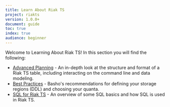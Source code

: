 ```yaml
---
title: Learn About Riak TS
project: riakts
version: 1.0.0+
document: guide
toc: true
index: true
audience: beginner
---
```


[advancedplanning]: http://docs.basho.com/riakts/1.2.0/learn-about/advancedplanning
[bestpractices]: http://docs.basho.com/riakts/1.2.0/learn-about/bestpractices
[sqlriakts]: http://docs.basho.com/riakts/1.2.0/learn-about/sqlriakts


Welcome to Learning About Riak TS! In this section you will find the following:

* [Advanced Planning][advancedplanning] - An in-depth look at the structure and format of a Riak TS table, including interacting on the command line and data modeling.
* [Best Practices][bestpractices] - Basho's recommendations for defining your storage regions (DDL) and choosing your quanta.
* [SQL for Riak TS][sqlriakts] - An overview of some SQL basics and how SQL is used in Riak TS.
